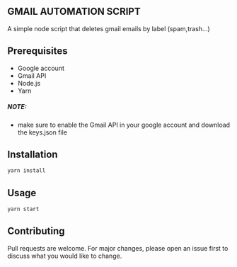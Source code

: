 ## GMAIL AUTOMATION SCRIPT

A simple node script that deletes gmail emails by label (spam,trash...)

## Prerequisites

- Google account
- Gmail API
- Node.js
- Yarn

##### NOTE: 
- make sure to enable the Gmail API in your google account and download the keys.json file

## Installation

```bash
yarn install
```

## Usage

```bash
yarn start
```

## Contributing

Pull requests are welcome. For major changes, please open an issue first to discuss what you would like to change.
